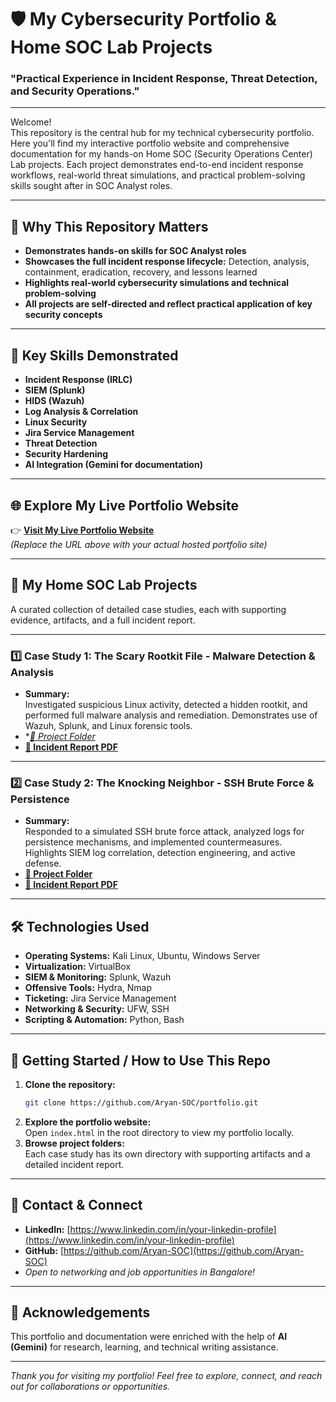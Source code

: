 # 🛡️ My Cybersecurity Portfolio & Home SOC Lab Projects

### "Practical Experience in Incident Response, Threat Detection, and Security Operations."

---

Welcome!  
This repository is the central hub for my technical cybersecurity portfolio. Here you'll find my interactive portfolio website and comprehensive documentation for my hands-on Home SOC (Security Operations Center) Lab projects. Each project demonstrates end-to-end incident response workflows, real-world threat simulations, and practical problem-solving skills sought after in SOC Analyst roles.

---

## 🚀 Why This Repository Matters

- **Demonstrates hands-on skills for SOC Analyst roles**  
- **Showcases the full incident response lifecycle:** Detection, analysis, containment, eradication, recovery, and lessons learned  
- **Highlights real-world cybersecurity simulations and technical problem-solving**  
- **All projects are self-directed and reflect practical application of key security concepts**

---

## 🔑 Key Skills Demonstrated

<!-- Badges (replace with actual badge links if you prefer, or use this bulleted list) -->
- **Incident Response (IRLC)**
- **SIEM (Splunk)**
- **HIDS (Wazuh)**
- **Log Analysis & Correlation**
- **Linux Security**
- **Jira Service Management**
- **Threat Detection**
- **Security Hardening**
- **AI Integration (Gemini for documentation)**

---

## 🌐 Explore My Live Portfolio Website

👉 **[Visit My Live Portfolio Website](https://aryan-soc.github.io/portfolio/)**  
*(Replace the URL above with your actual hosted portfolio site)*

---

## 🔬 My Home SOC Lab Projects

A curated collection of detailed case studies, each with supporting evidence, artifacts, and a full incident report.

---

### 1️⃣ Case Study 1: The Scary Rootkit File - Malware Detection & Analysis

- **Summary:**  
  Investigated suspicious Linux activity, detected a hidden rootkit, and performed full malware analysis and remediation. Demonstrates use of Wazuh, Splunk, and Linux forensic tools.
- **[📁 Project Folder](https://github.com/Aryan-SOC/Home-SOC-Incident-Reports/tree/main/First-Case_The_Scary_Rootkit_File)*  
- **[📄 Incident Report PDF](https://github.com/Aryan-SOC/Home-SOC-Incident-Reports/blob/main/First-Case_The_Scary_Rootkit_File/incident_report_simulated.pdf)**

---

### 2️⃣ Case Study 2: The Knocking Neighbor - SSH Brute Force & Persistence

- **Summary:**  
  Responded to a simulated SSH brute force attack, analyzed logs for persistence mechanisms, and implemented countermeasures. Highlights SIEM log correlation, detection engineering, and active defense.
- **[📁 Project Folder](https://github.com/Aryan-SOC/Home-SOC-Incident-Reports/tree/main/The%20Case%20of%20the%20Knocking%20Neighbor%20and%20the%20Unlocked%20Door)**  
- **[📄 Incident Report PDF](https://github.com/Aryan-SOC/Home-SOC-Incident-Reports/blob/main/The%20Case%20of%20the%20Knocking%20Neighbor%20and%20the%20Unlocked%20Door/2nd_incident_report_simulated.pdf)**

---

## 🛠️ Technologies Used

- **Operating Systems:** Kali Linux, Ubuntu, Windows Server
- **Virtualization:** VirtualBox
- **SIEM & Monitoring:** Splunk, Wazuh
- **Offensive Tools:** Hydra, Nmap
- **Ticketing:** Jira Service Management
- **Networking & Security:** UFW, SSH
- **Scripting & Automation:** Python, Bash

---

## 🚦 Getting Started / How to Use This Repo

1. **Clone the repository:**
   ```bash
   git clone https://github.com/Aryan-SOC/portfolio.git
   ```
2. **Explore the portfolio website:**  
   Open `index.html` in the root directory to view my portfolio locally.
3. **Browse project folders:**  
   Each case study has its own directory with supporting artifacts and a detailed incident report.

---

## 🤝 Contact & Connect

- **LinkedIn:** [https://www.linkedin.com/in/your-linkedin-profile](https://www.linkedin.com/in/your-linkedin-profile)
- **GitHub:** [https://github.com/Aryan-SOC](https://github.com/Aryan-SOC)
- *Open to networking and job opportunities in Bangalore!*

---

## 🙏 Acknowledgements

This portfolio and documentation were enriched with the help of **AI (Gemini)** for research, learning, and technical writing assistance.

---

*Thank you for visiting my portfolio! Feel free to explore, connect, and reach out for collaborations or opportunities.*
